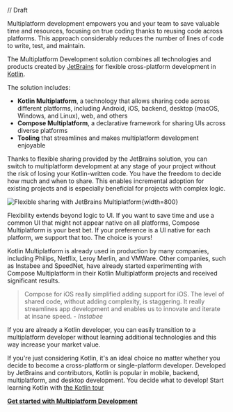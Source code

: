 [//]: # (title: Multiplatform Development solution overview)

// Draft

Multiplatform development empowers you and your team to save valuable time and resources, focusing on true coding thanks to reusing code across platforms.
This approach considerably reduces the number of lines of code to write, test, and maintain.

The Multiplatform Development solution combines all technologies and products created by [JetBrains](https://www.jetbrains.com/) for 
flexible cross-platform development in [Kotlin](https://kotlinlang.org/).

The solution includes:
* **Kotlin Multiplatform**, a technology that allows sharing code across different platforms, including Android, iOS, backend, desktop (macOS, Windows, and Linux), web, and others
* **Compose Multiplatform**, a declarative framework for sharing UIs across diverse platforms
* **Tooling** that streamlines and makes multiplatform development enjoyable

Thanks to flexible sharing provided by the JetBrains solution, you can switch to multiplatform development at any stage of your project without the risk of losing your Kotlin-written code.
You have the freedom to decide how much and when to share. This enables incremental adoption for existing projects and is especially beneficial for projects with complex logic.

![Flexible sharing with JetBrains Multiplatform](flexible-sharing.png){width=800}

Flexibility extends beyond logic to UI. If you want to save time and use a common UI that might not appear native on all platforms, Compose Multiplatform is your best bet.
If your preference is a UI native for each platform, we support that too. The choice is yours!

Kotlin Multiplatform is already used in production by many companies, including Philips, Netflix, Leroy Merlin, and VMWare. 
Other companies, such as Instabee and SpeedNet, have already started experimenting with Compose Multiplatform in their 
Kotlin Multiplatform projects and received significant results.

> Compose for iOS really simplified adding support for iOS. The level of shared code, without adding complexity, is staggering. 
> It really streamlines app development and enables us to innovate and iterate at insane speed. - _Instabee_

If you are already a Kotlin developer, you can easily transition to a multiplatform developer without learning additional technologies 
and this way increase your market value.

If you're just considering Kotlin, it's an ideal choice no matter whether you decide to become a cross-platform or single-platform developer. 
Developed by JetBrains and contributors, Kotlin is popular in mobile, backend, multiplatform, and desktop development. 
You decide what to develop! Start learning Kotlin with [the Kotlin tour](https://kotlinlang.org/docs/kotlin-tour-welcome.html)

**[Get started with Multiplatform Development](get-started.md)**

